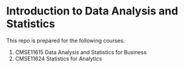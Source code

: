 # Introduction to Data Analysis and Statistics

This repo is prepared for the following courses:
1. CMSE11615 Data Analysis and Statistics for Business
2. CMSE11624 Statistics for Analytics




